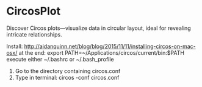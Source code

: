 # CircosPlot
Discover Circos plots—visualize data in circular layout, ideal for revealing intricate relationships.

Install:
http://aidanquinn.net/blog/blog/2015/11/11/installing-circos-on-mac-osx/
at the end:
export PATH=~/Applications/circos/current/bin:$PATH
execute either ~/.bashrc or ~/.bash_profile



1.	Go to the directory containing circos.conf
2.	Type in terminal: circos -conf circos.conf
